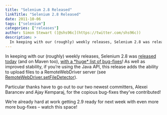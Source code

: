 ```yaml
---
title: "Selenium 2.8 Released"
linkTitle: "Selenium 2.8 Released"
date: 2011-10-06
tags: ["selenium"]
categories: ["releases"]
author: Simon Stewart ([@shs96c](https://twitter.com/shs96c))
description: >
  In keeping with our (roughly) weekly releases, Selenium 2.8 was released today (and on Maven too), with a *huge* list of bug-fixes!
---
```



In keeping with our (roughly) weekly releases, Selenium 2.8 was [released today](http://seleniumhq.org/download/) (and on Maven too), [with a \*huge\* list of bug-fixes](https://code.google.com/p/selenium/source/browse/trunk/java/CHANGELOG)!  As well as improved stability, if you’re using the Java API, this release adds the ability to upload files to a RemoteWebDriver server (see [RemoteWebDriver.setFileDetector](http://selenium.googlecode.com/svn/trunk/docs/api/java/org/openqa/selenium/remote/RemoteWebDriver.html#setFileDetector(org.openqa.selenium.remote.FileDetector))).

Particular thanks have to go out to our two newest committers, Alexei Barancev and Ajay Kemparaj, for the copious bug-fixes they’ve contributed!

We’re already hard at work getting 2.9 ready for next week with even more more bug-fixes – watch this space!
